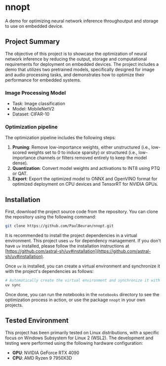 # nnopt
A demo for optimizing neural network inference throughoutput and storage to use on embedded device.

## Project Summary

The objective of this project is to showcase the optimization of neural network inference by reducing the output, storage and computational requirements for deployment on embedded devices. The project includes a demo that utilizes two pretrained models, specifically designed for image and audio processing tasks, and demonstrates how to optimize their performance for embedded systems.

### Image Processing Model
* Task: Image classification
* Model: MobileNetV2
* Dataset: CIFAR-10

### Optimization pipeline
The optimization pipeline includes the following steps:
1. **Pruning**: Remove low-importance weights, either unstructured (i.e., low-scored weights set to 0 to induce sparsity) 
or structured (i.e., low-importance channels or filters removed entirely to keep the model dense).
2. **Quantization**: Convert model weights and activations to INT8 using PTQ or QAT.
3. **Export**: Export the optimized model to ONNX and OpenVINO format for optimized deployment on CPU devices and TensorRT for NVIDIA GPUs.

## Installation

First, download the project source code from the repository. You can clone the repository using the following command:

```bash
git clone https://github.com/PaulBeuran/nnopt.git
```

It is recommended to install the project dependencies in a virtual environment.
This project uses `uv` for dependency management. If you don't have `uv` installed, please follow the installation instructions at [https://github.com/astral-sh/uv#installation](https://github.com/astral-sh/uv#installation).

Once `uv` is installed, you can create a virtual environment and synchronize it with the project's dependencies as follows:

```bash
# Automatically create the virtual environment and synchronize it with pyproject.toml
uv sync
```
Once done, you can run the notebooks in the `notebooks` directory to see the optimization process in action, or use the package `nnopt` in your own projects.

## Tested Environment

This project has been primarily tested on Linux distributions, with a specific focus on Windows Subsystem for Linux 2 (WSL2).
The development and testing were performed using the following hardware configuration:
*   **GPU**: NVIDIA GeForce RTX 4090
*   **CPU**: AMD Ryzen 9 7950X3D